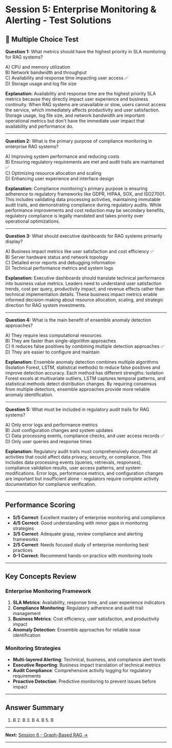 # Session 5: Enterprise Monitoring & Alerting - Test Solutions

## 📝 Multiple Choice Test

**Question 1:** What metrics should have the highest priority in SLA monitoring for RAG systems?  

A) CPU and memory utilization  
B) Network bandwidth and throughput  
C) Availability and response time impacting user access ✅  
D) Storage usage and log file size  

**Explanation:** Availability and response time are the highest priority SLA metrics because they directly impact user experience and business continuity. When RAG systems are unavailable or slow, users cannot access the service, which immediately affects productivity and user satisfaction. Storage usage, log file size, and network bandwidth are important operational metrics but don't have the immediate user impact that availability and performance do.

---

**Question 2:** What is the primary purpose of compliance monitoring in enterprise RAG systems?  

A) Improving system performance and reducing costs  
B) Ensuring regulatory requirements are met and audit trails are maintained ✅  
C) Optimizing resource allocation and scaling  
D) Enhancing user experience and interface design  

**Explanation:** Compliance monitoring's primary purpose is ensuring adherence to regulatory frameworks like GDPR, HIPAA, SOX, and ISO27001. This includes validating data processing activities, maintaining immutable audit trails, and demonstrating compliance during regulatory audits. While performance improvements and cost reduction may be secondary benefits, regulatory compliance is legally mandated and takes priority over operational optimizations.

---

**Question 3:** What should executive dashboards for RAG systems primarily display?  

A) Business impact metrics like user satisfaction and cost efficiency ✅  
B) Server hardware status and network topology  
C) Detailed error reports and debugging information  
D) Technical performance metrics and system logs  

**Explanation:** Executive dashboards should translate technical performance into business value metrics. Leaders need to understand user satisfaction trends, cost per query, productivity impact, and revenue effects rather than technical implementation details. These business impact metrics enable informed decision-making about resource allocation, scaling, and strategic direction for RAG system investments.

---

**Question 4:** What is the main benefit of ensemble anomaly detection approaches?  

A) They require less computational resources  
B) They are faster than single-algorithm approaches  
C) It reduces false positives by combining multiple detection approaches ✅  
D) They are easier to configure and maintain  

**Explanation:** Ensemble anomaly detection combines multiple algorithms (Isolation Forest, LSTM, statistical methods) to reduce false positives and improve detection accuracy. Each method has different strengths: Isolation Forest excels at multivariate outliers, LSTM captures temporal patterns, and statistical methods detect distribution changes. By requiring consensus from multiple detectors, ensemble approaches provide more reliable anomaly identification.

---

**Question 5:** What must be included in regulatory audit trails for RAG systems?  

A) Only error logs and performance metrics  
B) Just configuration changes and system updates  
C) Data processing events, compliance checks, and user access records ✅  
D) Only user queries and response times  

**Explanation:** Regulatory audit trails must comprehensively document all activities that could affect data privacy, security, or compliance. This includes data processing events (queries, retrievals, responses), compliance validation results, user access patterns, and system modifications. Error logs, performance metrics, and configuration changes are important but insufficient alone - regulators require complete activity documentation for compliance verification.

---

## Performance Scoring

- **5/5 Correct**: Excellent mastery of enterprise monitoring and compliance  
- **4/5 Correct**: Good understanding with minor gaps in monitoring strategies  
- **3/5 Correct**: Adequate grasp, review compliance and alerting frameworks  
- **2/5 Correct**: Needs focused study of enterprise monitoring best practices  
- **0-1 Correct**: Recommend hands-on practice with monitoring tools  

---

## Key Concepts Review

### Enterprise Monitoring Framework  
1. **SLA Metrics**: Availability, response time, and user experience indicators  
2. **Compliance Monitoring**: Regulatory adherence and audit trail management  
3. **Business Metrics**: Cost efficiency, user satisfaction, and productivity impact  
4. **Anomaly Detection**: Ensemble approaches for reliable issue identification  

### Monitoring Strategies  
- **Multi-layered Alerting**: Technical, business, and compliance alert levels  
- **Executive Reporting**: Business impact translation of technical metrics  
- **Audit Compliance**: Comprehensive activity logging for regulatory requirements  
- **Proactive Detection**: Predictive monitoring to prevent issues before impact  

---

## Answer Summary  
1. B  2. B  3. B  4. B  5. B  

---

**Next:** [Session 6 - Graph-Based RAG →](Session6_Graph_Based_RAG.md)

---
